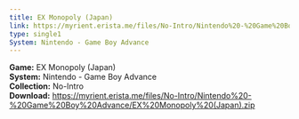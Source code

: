 ```yaml
---
title: EX Monopoly (Japan)
link: https://myrient.erista.me/files/No-Intro/Nintendo%20-%20Game%20Boy%20Advance/EX%20Monopoly%20(Japan).zip
type: single1
System: Nintendo - Game Boy Advance
---
```

<b>Game:</b> EX Monopoly (Japan)<br>
<b>System:</b> Nintendo - Game Boy Advance<br>
<b>Collection:</b> No-Intro<br>
<b>Download:</b> https://myrient.erista.me/files/No-Intro/Nintendo%20-%20Game%20Boy%20Advance/EX%20Monopoly%20(Japan).zip